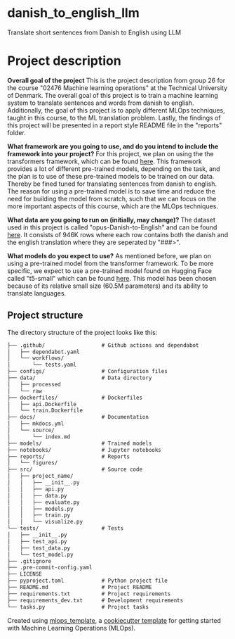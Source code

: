 # danish_to_english_llm

Translate short sentences from Danish to English using LLM

# Project description
**Overall goal of the project**
This is the project description from group 26 for the course "02476 Machine learning operations" at the Technical University of Denmark. The overall goal of this project is to train a machine learning system to translate sentences and words from danish to english. Additionally, the goal of this project is to apply different MLOps techniques, taught in this course, to the ML translation problem. Lastly, the findings of this project will be presented in a report style README file in the "reports" folder. 

**What framework are you going to use, and do you intend to include the framework into your project?**
For this project, we plan on using the the transformers framework, which can be found [here](https://github.com/huggingface/transformers). This framework provides a lot of different pre-trained models, depending on the task, and the plan is to use of these pre-trained models to be trained on our data. Thereby be fined tuned for translating sentences from danish to english. The reason for using a pre-trained model is to save time and reduce the need for building the model from scratch, such that we can focus on the more important aspects of this course, which are the MLOps techniques. 

**What data are you going to run on (initially, may change)?**
The dataset used in this project is called "opus-Danish-to-English" and can be found [here](https://huggingface.co/datasets/kaitchup/opus-Danish-to-English). It consists of 946K rows where each row contains both the danish and the english translation where they are seperated by "###>".  

**What models do you expect to use?**
As mentioned before, we plan on using a pre-trained model from the transformer framework. To be more specific, we expect to use a pre-trained model found on Hugging Face called "t5-small" which can be found [here](https://huggingface.co/google-t5/t5-small). This model has been chosen because of its relative small size (60.5M parameters) and its ability to translate languages. 

## Project structure

The directory structure of the project looks like this:
```txt
├── .github/                  # Github actions and dependabot
│   ├── dependabot.yaml
│   └── workflows/
│       └── tests.yaml
├── configs/                  # Configuration files
├── data/                     # Data directory
│   ├── processed
│   └── raw
├── dockerfiles/              # Dockerfiles
│   ├── api.Dockerfile
│   └── train.Dockerfile
├── docs/                     # Documentation
│   ├── mkdocs.yml
│   └── source/
│       └── index.md
├── models/                   # Trained models
├── notebooks/                # Jupyter notebooks
├── reports/                  # Reports
│   └── figures/
├── src/                      # Source code
│   ├── project_name/
│   │   ├── __init__.py
│   │   ├── api.py
│   │   ├── data.py
│   │   ├── evaluate.py
│   │   ├── models.py
│   │   ├── train.py
│   │   └── visualize.py
└── tests/                    # Tests
│   ├── __init__.py
│   ├── test_api.py
│   ├── test_data.py
│   └── test_model.py
├── .gitignore
├── .pre-commit-config.yaml
├── LICENSE
├── pyproject.toml            # Python project file
├── README.md                 # Project README
├── requirements.txt          # Project requirements
├── requirements_dev.txt      # Development requirements
└── tasks.py                  # Project tasks
```


Created using [mlops_template](https://github.com/SkafteNicki/mlops_template),
a [cookiecutter template](https://github.com/cookiecutter/cookiecutter) for getting
started with Machine Learning Operations (MLOps).
